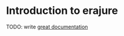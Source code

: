 # Introduction to erajure

TODO: write [great documentation](http://jacobian.org/writing/great-documentation/what-to-write/)
